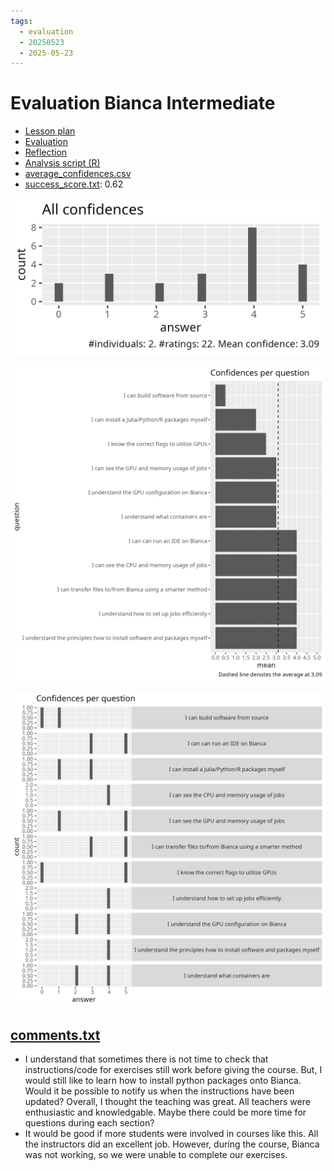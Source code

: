 ```yaml
---
tags:
  - evaluation
  - 20250523
  - 2025-05-23
---
```


# Evaluation Bianca Intermediate

- [Lesson plan](../../lesson_plans/20250523/20250523_richel.md)
- [Evaluation](../../evaluations/20250523/README.md)
- [Reflection](../../reflections/20250523/20250523_richel.md)
- [Analysis script (R)](analyse.R)
- [average_confidences.csv](average_confidences.csv)
- [success_score.txt](success_score.txt): 0.62

![All confidences](all_confidences.png)

![Average confidence per question](average_confidences_per_question.png)

![Confidences per question](confidences_per_question.png)

## [comments.txt](comments.txt)

- I understand that sometimes there is not time to check that
  instructions/code for exercises still work before giving the course.
  But, I would still like to learn how to install python packages onto Bianca.
  Would it be possible to notify us when the instructions have been updated?
  Overall, I thought the teaching was great.
  All teachers were enthusiastic and knowledgable.
  Maybe there could be more time for questions during each section?
- It would be good if more students were involved in courses like this.
  All the instructors did an excellent job.
  However, during the course, Bianca was not working,
  so we were unable to complete our exercises.
